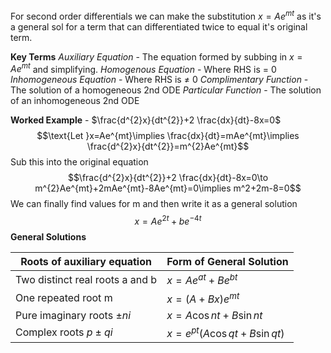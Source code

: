 For second order differentials we can make the substitution $x=Ae^{mt}$ as it's a general sol for a term that can differentiated twice to equal it's original term.

**Key Terms**
*Auxiliary Equation* - The equation formed by subbing in $x=Ae^{mt}$ and simplifying.
*Homogenous Equation* - Where RHS is = 0
*Inhomogeneous Equation* - Where RHS is $\neq$ 0
*Complimentary Function* - The solution of a homogeneous 2nd ODE 
*Particular Function* - The solution of an inhomogeneous 2nd ODE

**Worked Example** - $\frac{d^{2}x}{dt^{2}}+2 \frac{dx}{dt}-8x=0$
$$\text{Let }x=Ae^{mt}\implies \frac{dx}{dt}=mAe^{mt}\implies \frac{d^{2}x}{dt^{2}}=m^{2}Ae^{mt}$$
Sub this into the original equation 
$$\frac{d^{2}x}{dt^{2}}+2 \frac{dx}{dt}-8x=0\to m^{2}Ae^{mt}+2mAe^{mt}-8Ae^{mt}=0\implies m^2+2m-8=0$$
We can finally find values for m and then write it as a general solution 
$$x=Ae^{2t}+be^{-4t}$$
**General Solutions**

| Roots of auxiliary equation     | Form of General Solution      |
| ------------------------------- | ----------------------------- |
| Two distinct real roots a and b | $x=Ae^{at}+Be^{bt}$           |
| One repeated root m             | $x=(A+Bx)e^{mt}$              |
| Pure imaginary roots $\pm ni$   | $x=A\cos nt+B\sin nt$         |
| Complex roots $p\pm qi$         | $x=e^{pt}(A\cos qt+B\sin qt)$ |
